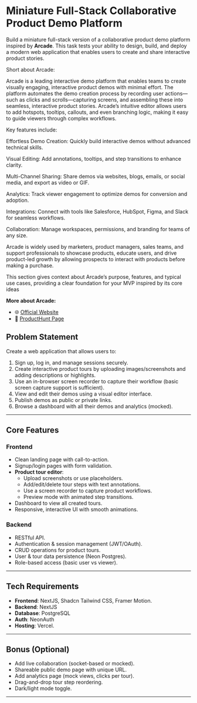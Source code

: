 
# Miniature Full-Stack Collaborative Product Demo Platform

Build a miniature full-stack version of a collaborative product demo platform inspired by **Arcade**. This task tests your ability to design, build, and deploy a modern web application that enables users to create and share interactive product stories.


Short about Arcade:

Arcade is a leading interactive demo platform that enables teams to create visually engaging, interactive product demos with minimal effort. The platform automates the demo creation process by recording user actions—such as clicks and scrolls—capturing screens, and assembling these into seamless, interactive product stories. Arcade’s intuitive editor allows users to add hotspots, tooltips, callouts, and even branching logic, making it easy to guide viewers through complex workflows.

Key features include:

Effortless Demo Creation: Quickly build interactive demos without advanced technical skills.

Visual Editing: Add annotations, tooltips, and step transitions to enhance clarity.

Multi-Channel Sharing: Share demos via websites, blogs, emails, or social media, and export as video or GIF.

Analytics: Track viewer engagement to optimize demos for conversion and adoption.

Integrations: Connect with tools like Salesforce, HubSpot, Figma, and Slack for seamless workflows.

Collaboration: Manage workspaces, permissions, and branding for teams of any size.

Arcade is widely used by marketers, product managers, sales teams, and support professionals to showcase products, educate users, and drive product-led growth by allowing prospects to interact with products before making a purchase.

This section gives context about Arcade’s purpose, features, and typical use cases, providing a clear foundation for your MVP inspired by its core ideas

**More about Arcade:**
- 🌐 [Official Website](https://www.arcade.software/)
- 🚀 [ProductHunt Page](https://www.producthunt.com/products/arcade)


## Problem Statement

Create a web application that allows users to:

1. Sign up, log in, and manage sessions securely.
2. Create interactive product tours by uploading images/screenshots and adding descriptions or highlights.
3. Use an in-browser screen recorder to capture their workflow (basic screen capture support is sufficient).
4. View and edit their demos using a visual editor interface.
5. Publish demos as public or private links.
6. Browse a dashboard with all their demos and analytics (mocked).

---

## Core Features

### Frontend

- Clean landing page with call-to-action.
- Signup/login pages with form validation.
- **Product tour editor**:
  - Upload screenshots or use placeholders.
  - Add/edit/delete tour steps with text annotations.
  - Use a screen recorder to capture product workflows.
  - Preview mode with animated step transitions.
- Dashboard to view all created tours.
- Responsive, interactive UI with smooth animations.

### Backend

- RESTful API.
- Authentication & session management (JWT/OAuth).
- CRUD operations for product tours.
- User & tour data persistence (Neon Postgres).
- Role-based access (basic user vs viewer).

---

## Tech Requirements

- **Frontend**: NextJS, Shadcn Tailwind CSS, Framer Motion.
- **Backend**: NextJS 
- **Database**: PostgreSQL
- **Auth**: NeonAuth
- **Hosting**: Vercel.

---

## Bonus (Optional)

- Add live collaboration (socket-based or mocked).
- Shareable public demo page with unique URL.
- Add analytics page (mock views, clicks per tour).
- Drag-and-drop tour step reordering.
- Dark/light mode toggle.

---
